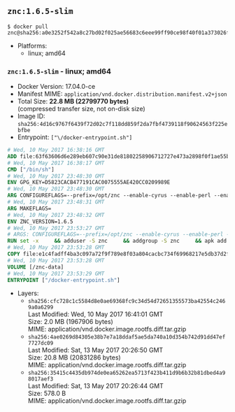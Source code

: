 ## `znc:1.6.5-slim`

```console
$ docker pull znc@sha256:a0e3252f542a8c27bd02f025ae56683c6eee99ff90ce98f40f01a373026f707a
```

-	Platforms:
	-	linux; amd64

### `znc:1.6.5-slim` - linux; amd64

-	Docker Version: 17.04.0-ce
-	Manifest MIME: `application/vnd.docker.distribution.manifest.v2+json`
-	Total Size: **22.8 MB (22799770 bytes)**  
	(compressed transfer size, not on-disk size)
-	Image ID: `sha256:4d16c9767f6439f72d02c7f118dd859f2da7fbf4739118f90624563f225ebfbe`
-	Entrypoint: `["\/docker-entrypoint.sh"]`

```dockerfile
# Wed, 10 May 2017 16:38:16 GMT
ADD file:63f63606d6e289eb607c90e31de81802258906712727e473a2898f0f1ae55bb5 in / 
# Wed, 10 May 2017 16:38:17 GMT
CMD ["/bin/sh"]
# Wed, 10 May 2017 23:48:30 GMT
ENV GPG_KEY=D5823CACB477191CAC0075555AE420CC0209989E
# Wed, 10 May 2017 23:48:30 GMT
ARG CONFIGUREFLAGS=--prefix=/opt/znc --enable-cyrus --enable-perl --enable-python --disable-ipv6
# Wed, 10 May 2017 23:48:31 GMT
ARG MAKEFLAGS=
# Wed, 10 May 2017 23:48:32 GMT
ENV ZNC_VERSION=1.6.5
# Wed, 10 May 2017 23:53:27 GMT
# ARGS: CONFIGUREFLAGS=--prefix=/opt/znc --enable-cyrus --enable-perl --enable-python --disable-ipv6 MAKEFLAGS=
RUN set -x     && adduser -S znc     && addgroup -S znc     && apk add --no-cache --virtual runtime-dependencies         ca-certificates         cyrus-sasl         icu         su-exec         tini     && apk add --no-cache --virtual build-dependencies         build-base         curl         cyrus-sasl-dev         gnupg         icu-dev         libressl-dev         perl-dev         python3-dev     && mkdir /znc-src && cd /znc-src     && curl -fsSL "http://znc.in/releases/archive/znc-${ZNC_VERSION}.tar.gz" -o znc.tgz     && curl -fsSL "http://znc.in/releases/archive/znc-${ZNC_VERSION}.tar.gz.sig" -o znc.tgz.sig     && export GNUPGHOME="$(mktemp -d)"     && gpg --keyserver ha.pool.sks-keyservers.net --recv-keys "${GPG_KEY}"     && gpg --batch --verify znc.tgz.sig znc.tgz     && rm -rf "$GNUPGHOME"     && tar -zxf znc.tgz --strip-components=1     && mkdir build && cd build     && ../configure ${CONFIGUREFLAGS}     && make $MAKEFLAGS     && make install     && apk del build-dependencies     && cd / && rm -rf /znc-src
# Wed, 10 May 2017 23:53:28 GMT
COPY file:e1c4fadff4ba3c097a72f9f789e8f03a804cacbc734f69968217e5db37d2f909 in / 
# Wed, 10 May 2017 23:53:28 GMT
VOLUME [/znc-data]
# Wed, 10 May 2017 23:53:29 GMT
ENTRYPOINT ["/docker-entrypoint.sh"]
```

-	Layers:
	-	`sha256:cfc728c1c5584d8e0ae69368fc9c34d54d72651355573ba42554c2469a0a6299`  
		Last Modified: Wed, 10 May 2017 16:41:01 GMT  
		Size: 2.0 MB (1967906 bytes)  
		MIME: application/vnd.docker.image.rootfs.diff.tar.gzip
	-	`sha256:4ae0269d84305e38b7e7a18ddaf5ae5da740a10d354b742d91dd47ef7727dc09`  
		Last Modified: Sat, 13 May 2017 20:26:50 GMT  
		Size: 20.8 MB (20831286 bytes)  
		MIME: application/vnd.docker.image.rootfs.diff.tar.gzip
	-	`sha256:35415c4435db974de0ea65262ea5713f423b411d9b6b32b81dbed4a98017aef3`  
		Last Modified: Sat, 13 May 2017 20:26:44 GMT  
		Size: 578.0 B  
		MIME: application/vnd.docker.image.rootfs.diff.tar.gzip
